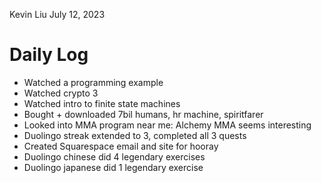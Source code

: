 Kevin Liu
July 12, 2023

# Daily Log
- Watched a programming example
- Watched crypto 3
- Watched intro to finite state machines
- Bought + downloaded 7bil humans, hr machine, spiritfarer
- Looked into MMA program near me: Alchemy MMA seems interesting
- Duolingo streak extended to 3, completed all 3 quests
- Created Squarespace email and site for hooray
- Duolingo chinese did 4 legendary exercises
- Duolingo japanese did 1 legendary exercise 